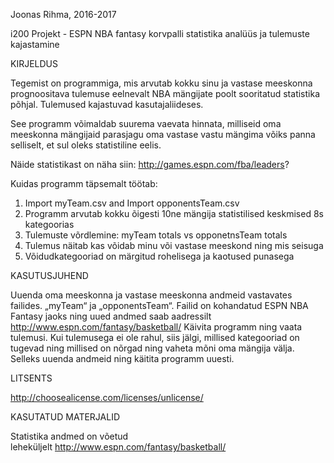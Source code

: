 ﻿Joonas Rihma, 2016-2017

i200 Projekt - ESPN NBA fantasy korvpalli statistika analüüs ja tulemuste kajastamine 

KIRJELDUS

Tegemist on programmiga, mis arvutab kokku sinu ja vastase meeskonna prognoositava tulemuse eelnevalt NBA mängijate poolt sooritatud statistika põhjal. Tulemused kajastuvad kasutajaliideses. 

See programm võimaldab suurema vaevata hinnata, milliseid oma meeskonna mängijaid parasjagu oma vastase vastu mängima võiks panna selliselt, et sul oleks statistiline eelis. 

Näide statistikast on näha siin: http://games.espn.com/fba/leaders?

Kuidas programm täpsemalt töötab: 

1. Import myTeam.csv and  Import opponentsTeam.csv
2. Programm arvutab kokku õigesti 10ne mängija statistilised keskmised 8s kategoorias
3. Tulemuste võrdlemine: myTeam totals vs  opponetnsTeam totals
4. Tulemus näitab kas võidab minu või vastase meeskond ning mis seisuga
5. Võidudkategooriad on märgitud rohelisega ja kaotused punasega


KASUTUSJUHEND

Uuenda oma meeskonna ja vastase meeskonna andmeid vastavates failides. „myTeam“ ja „opponentsTeam“. Failid on kohandatud ESPN NBA Fantasy jaoks ning uued andmed saab aadressilt http://www.espn.com/fantasy/basketball/
Käivita programm ning vaata tulemusi. Kui tulemusega ei ole rahul, siis jälgi, millised kategooriad on tugevad ning millised on nõrgad ning vaheta mõni oma mängija välja. Selleks uuenda andmeid ning käitita programm uuesti. 

LITSENTS

http://choosealicense.com/licenses/unlicense/

KASUTATUD MATERJALID

Statistika andmed on võetud leheküljelt http://www.espn.com/fantasy/basketball/
